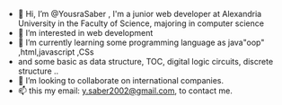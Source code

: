 - 👋 Hi, I’m @YousraSaber , I'm a junior web developer at Alexandria University in the Faculty of Science, majoring in computer science 
- 👀 I’m interested in web development 
- 🌱 I’m currently learning some programming language as java"oop" ,html,javascript ,CSs
-  and some basic as data structure, TOC, digital logic circuits, discrete structure ..
- 💞️ I’m looking to collaborate on international companies.
- 📫 this my email: y.saber2002@gmail.com, to contact me.

